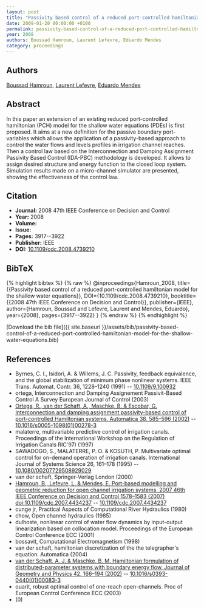 ```yaml
---
layout: post
title: "Passivity based control of a reduced port-controlled hamiltonian model for the shallow water equations"
date: 2009-01-20 00:00:00 +0100
permalink: passivity-based-control-of-a-reduced-port-controlled-hamiltonian-model-for-the-shallow-water-equations
year: 2008
authors: Boussad Hamroun, Laurent Lefevre, Eduardo Mendes
category: proceedings
---
```

 
## Authors
[Boussad Hamroun](authors/boussad-hamroun), [Laurent Lefevre](authors/laurent-lefevre), [Eduardo Mendes](authors/eduardo-mendes)
 
## Abstract
In this paper an extension of an existing reduced port-controlled hamiltonian (PCH) model for the shallow water equations (PDEs) is first proposed. It aims at a new definition for the passive boundary port-variables which allows the application of a passivity-based approach to control the water flows and levels profiles in irrigation channel reaches. Then a control law based on the Interconnection and Damping Assignment Passivity Based Control (IDA-PBC) methodology is developed. It allows to assign desired structure and energy function to the closed loop system. Simulation results made on a micro-channel simulator are presented, showing the effectiveness of the control law.
 
## Citation
- **Journal:** 2008 47th IEEE Conference on Decision and Control
- **Year:** 2008
- **Volume:** 
- **Issue:** 
- **Pages:** 3917--3922
- **Publisher:** IEEE
- **DOI:** [10.1109/cdc.2008.4739210](https://doi.org/10.1109/cdc.2008.4739210)
 
## BibTeX
{% highlight bibtex %}
{% raw %}
@inproceedings{Hamroun_2008,
  title={{Passivity based control of a reduced port-controlled hamiltonian model for the shallow water equations}},
  DOI={10.1109/cdc.2008.4739210},
  booktitle={{2008 47th IEEE Conference on Decision and Control}},
  publisher={IEEE},
  author={Hamroun, Boussad and Lefevre, Laurent and Mendes, Eduardo},
  year={2008},
  pages={3917--3922}
}
{% endraw %}
{% endhighlight %}
 
[Download the bib file]({{ site.baseurl }}/assets/bib/passivity-based-control-of-a-reduced-port-controlled-hamiltonian-model-for-the-shallow-water-equations.bib)
 
## References
- Byrnes, C. I., Isidori, A. & Willems, J. C. Passivity, feedback equivalence, and the global stabilization of minimum phase nonlinear systems. IEEE Trans. Automat. Contr. 36, 1228–1240 (1991) -- [10.1109/9.100932](https://doi.org/10.1109/9.100932)
- ortega, Interconnection and Damping Assignement Passivit-Based Control A Survey European Journal of Control (2003)
- [Ortega, R., van der Schaft, A., Maschke, B. & Escobar, G. Interconnection and damping assignment passivity-based control of port-controlled Hamiltonian systems. Automatica 38, 585–596 (2002)](interconnection-and-damping-assignment-passivity-based-control-of-port-controlled-hamiltonian-systems) -- [10.1016/s0005-1098(01)00278-3](https://doi.org/10.1016/s0005-1098(01)00278-3)
- malaterre, multivariable predictive control of irrigation canals. Proceedings of the International Workshop on the Regulation of Irrigation Canals RIC'97) (1997)
- SAWADOGO, S., MALATERRE, P. O. & KOSUTH, P. Multivariate optimal control for on-demand operation of irrigation canals. International Journal of Systems Science 26, 161–178 (1995) -- [10.1080/00207729508929029](https://doi.org/10.1080/00207729508929029)
- van der schaft, Springer-Verlag London (2000)
- [Hamroun, B., Lefevre, L. & Mendes, E. Port-based modelling and geometric reduction for open channel irrigation systems. 2007 46th IEEE Conference on Decision and Control 1578–1583 (2007) doi:10.1109/cdc.2007.4434237](port-based-modelling-and-geometric-reduction-for-open-channel-irrigation-systems) -- [10.1109/cdc.2007.4434237](https://doi.org/10.1109/cdc.2007.4434237)
- cunge jr, Practical Aspects of Computational River Hydraulics (1980)
- chow, Open channel hydraulics (1985)
- dulhoste, nonlinear control of water flow dynamics by input-output linearization based on collocation model. Proceedings of the European Control Conference ECC (2001)
- bossavit, Computational Electromagnetism (1998)
- van der schaft, hamiltonian discretization of the the telegrapher's equation. Automatica (2004)
- [van der Schaft, A. J. & Maschke, B. M. Hamiltonian formulation of distributed-parameter systems with boundary energy flow. Journal of Geometry and Physics 42, 166–194 (2002)](hamiltonian-formulation-of-distributed-parameter-systems-with-boundary-energy-flow) -- [10.1016/s0393-0440(01)00083-3](https://doi.org/10.1016/s0393-0440(01)00083-3)
- ouarit, robust optimal control of one-reach open-channels. Proc of European Control Conference ECC (2003)
- (0)

